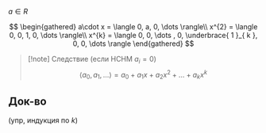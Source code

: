 $a \in R$

$$
\begin{gathered}
a\cdot x = \langle 0, a, 0, \dots \rangle\\
x^{2} = \langle 0, 0, 1, 0, \dots \rangle\\
x^{k} = \langle 0, 0, \dots , 0, \underbrace{ 1 }_{ k }, 0, 0, \dots \rangle 
\end{gathered}
$$

> [!note] Следствие (если НСНМ $a_{i}=0$)
> $$
> \langle a_{0}, a_{1}, \dots \rangle = a_{0}+a_{1}x+a_{2}x^{2}+\dots+a_{k}x^{k}
> $$
## Док-во

(упр, индукция по $k$)